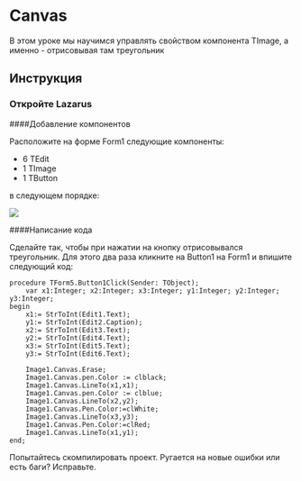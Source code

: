 # Canvas

В этом уроке мы научимся управлять свойством компонента TImage, а именно - отрисовывая там треугольник

## Инструкция
### Откройте Lazarus

####Добавление компонентов

Расположите на форме Form1 следующие компоненты:

* 6 TEdit
* 1 TImage
* 1 TButton

в следующем порядке:

![](https://dozenthoughts.files.wordpress.com/2012/10/4.png)

####Написание кода

Сделайте так, чтобы при нажатии на кнопку отрисовывался треугольник. Для этого два раза кликните на Button1 на Form1 и впишите следующий код:

    procedure TForm5.Button1Click(Sender: TObject);
        var x1:Integer; x2:Integer; x3:Integer; y1:Integer; y2:Integer; y3:Integer;
    begin
        x1:= StrToInt(Edit1.Text);
        y1:= StrToInt(Edit2.Caption);
        x2:= StrToInt(Edit3.Text);
        y2:= StrToInt(Edit4.Text);
        x3:= StrToInt(Edit5.Text);
        y3:= StrToInt(Edit6.Text);

        Image1.Canvas.Erase;
        Image1.Canvas.pen.Color := clblack;
        Image1.Canvas.LineTo(x1,x1);
        Image1.Canvas.pen.Color := clblue;
        Image1.Canvas.LineTo(x2,y2);
        Image1.Canvas.Pen.Color:=clWhite;
        Image1.Canvas.LineTo(x3,y3);
        Image1.Canvas.Pen.Color:=clRed;
        Image1.Canvas.LineTo(x1,y1);
    end;
    
Попытайтесь скомпилировать проект. Ругается на новые ошибки или есть баги? Исправьте.